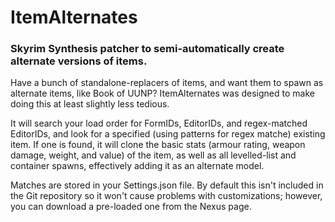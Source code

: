 # ItemAlternates
### Skyrim Synthesis patcher to semi-automatically create alternate versions of items.

Have a bunch of standalone-replacers of items, and want them to spawn as alternate items, like Book of UUNP? 
ItemAlternates was designed to make doing this at least slightly less tedious.

It will search your load order for FormIDs, EditorIDs, and regex-matched EditorIDs, and look for a specified (using patterns for regex matche) existing item.
If one is found, it will clone the basic stats (armour rating, weapon damage, weight, and value) of the item, as well as all levelled-list and container spawns, effectively adding it as an alternate model.

Matches are stored in your Settings.json file. By default this isn't included in the Git repository so it won't cause problems with customizations; however, you can download a pre-loaded one from the Nexus page.
